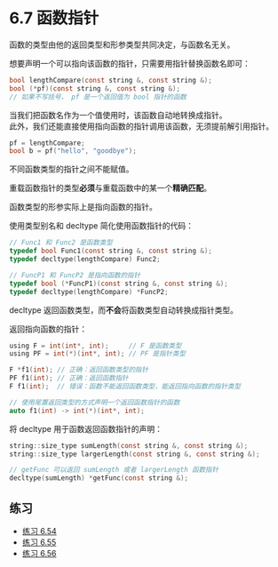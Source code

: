 # 6.7 函数指针

函数的类型由他的返回类型和形参类型共同决定，与函数名无关。

想要声明一个可以指向该函数的指针，只需要用指针替换函数名即可：

```c
bool lengthCompare(const string &, const string &);
bool (*pf)(const string &, const string &);
// 如果不写括号， pf 是一个返回值为 bool 指针的函数
```

当我们把函数名作为一个值使用时，该函数自动地转换成指针。  
此外，我们还能直接使用指向函数的指针调用该函数，无须提前解引用指针。

```c
pf = lengthCompare;
bool b = pf("hello", "goodbye");
```

不同函数类型的指针之间不能赋值。

重载函数指针的类型**必须**与重载函数中的某一个**精确匹配**。

函数类型的形参实际上是指向函数的指针。

使用类型别名和 decltype 简化使用函数指针的代码：

```c
// Func1 和 Func2 是函数类型
typedef bool Func1(const string &, const string &);
typedef decltype(lengthCompare) Func2;

// FuncP1 和 FuncP2 是指向函数的指针
typedef bool (*FuncP1)(const string &, const string &);
typedef decltype(lengthCompare) *FuncP2;
```

decltype 返回函数类型，而**不会**将函数类型自动转换成指针类型。

返回指向函数的指针：

```c
using F = int(int*, int);     // F 是函数类型
using PF = int(*)(int*, int); // PF 是指针类型

F *f1(int); // 正确：返回函数类型的指针
PF f1(int); // 正确：返回函数指针
F f1(int);  // 错误：函数不能返回函数类型，能返回指向函数的指针类型

// 使用尾置返回类型的方式声明一个返回函数指针的函数
auto f1(int) -> int(*)(int*, int);
```

将 decltype 用于函数返回函数指针的声明：

```c
string::size_type sumLength(const string &, const string &);
string::size_type largerLength(const string &, const string &);

// getFunc 可以返回 sumLength 或者 largerLength 函数指针
decltype(sumLength) *getFunc(const string &);
```

## 练习

* [练习 6.54](../src/quiz_6.54.cpp)
* [练习 6.55](../src/quiz_6.55.cpp)
* [练习 6.56](../src/quiz_6.56.cpp)
